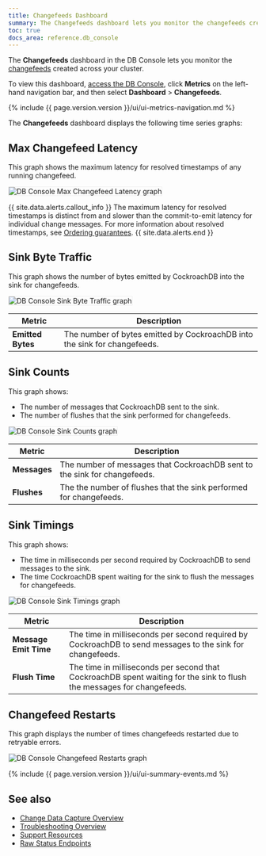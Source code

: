```yaml
---
title: Changefeeds Dashboard
summary: The Changefeeds dashboard lets you monitor the changefeeds created across your cluster.
toc: true
docs_area: reference.db_console
---
```


The **Changefeeds** dashboard in the DB Console lets you monitor the [changefeeds](change-data-capture-overview.html) created across your cluster.

To view this dashboard, [access the DB Console](ui-overview.html#db-console-access), click **Metrics** on the left-hand navigation bar, and then select **Dashboard** > **Changefeeds**.

{%  include {{  page.version.version  }}/ui/ui-metrics-navigation.md %}

The **Changefeeds** dashboard displays the following time series graphs:

## Max Changefeed Latency

This graph shows the maximum latency for resolved timestamps of any running changefeed.

<img src="{{  'images/v21.2/ui_max_changefeed.png' | relative_url  }}" alt="DB Console Max Changefeed Latency graph" style="border:1px solid #eee;max-width:100%" />

{{ site.data.alerts.callout_info }}
The maximum latency for resolved timestamps is distinct from and slower than the commit-to-emit latency for individual change messages. For more information about resolved timestamps, see [Ordering guarantees](use-changefeeds.html#ordering-guarantees).
{{ site.data.alerts.end }}

## Sink Byte Traffic

This graph shows the number of bytes emitted by CockroachDB into the sink for changefeeds.

<img src="{{  'images/v21.2/ui_sink_byte_traffic.png' | relative_url  }}" alt="DB Console Sink Byte Traffic graph" style="border:1px solid #eee;max-width:100%" />

Metric | Description
--------|----
**Emitted Bytes** | The number of bytes emitted by CockroachDB into the sink for changefeeds.

## Sink Counts

This graph shows:

- The number of messages that CockroachDB sent to the sink.
- The number of flushes that the sink performed for changefeeds.

<img src="{{  'images/v21.2/ui_sink_counts.png' | relative_url  }}" alt="DB Console Sink Counts graph" style="border:1px solid #eee;max-width:100%" />

Metric | Description
--------|----
**Messages** | The number of messages that CockroachDB sent to the sink for changefeeds.
**Flushes** | The the number of flushes that the sink performed for changefeeds.

## Sink Timings

This graph shows:

- The time in milliseconds per second required by CockroachDB to send messages to the sink.
- The time CockroachDB spent waiting for the sink to flush the messages for changefeeds.

<img src="{{  'images/v21.2/ui_sink_timings.png' | relative_url  }}" alt="DB Console Sink Timings graph" style="border:1px solid #eee;max-width:100%" />

Metric | Description
--------|----
**Message Emit Time** | The time in milliseconds per second required by CockroachDB to send messages to the sink for changefeeds.
**Flush Time** | The time in milliseconds per second that CockroachDB spent waiting for the sink to flush the messages for changefeeds.

## Changefeed Restarts

This graph displays the number of times changefeeds restarted due to retryable errors.

<img src="{{  'images/v21.2/ui_changefeed_restarts.png' | relative_url  }}" alt="DB Console Changefeed Restarts graph" style="border:1px solid #eee;max-width:100%" />

{%  include {{  page.version.version  }}/ui/ui-summary-events.md %}

## See also

- [Change Data Capture Overview](change-data-capture-overview.html)
- [Troubleshooting Overview](troubleshooting-overview.html)
- [Support Resources](support-resources.html)
- [Raw Status Endpoints](monitoring-and-alerting.html#raw-status-endpoints)
